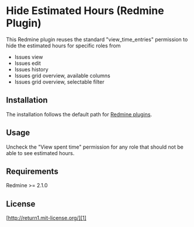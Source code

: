 Hide Estimated Hours (Redmine Plugin)
=====================================

This Redmine plugin reuses the standard "view_time_entries" permission to hide the estimated hours for specific roles from

* Issues view
* Issues edit
* Issues history
* Issues grid overview, available columns
* Issues grid overview, selectable filter


Installation
------------

The installation follows the default path for [Redmine plugins][0].


Usage
-----

Uncheck the "View spent time" permission for any role that should not be able to see estimated hours.


Requirements
------------

Redmine >= 2.1.0


License
-------

[http://return1.mit-license.org/][1]

[0]: http://www.redmine.org/projects/redmine/wiki/Plugins "Redmine Plugins"
[1]: http://return1.mit-license.org/ "mit"
